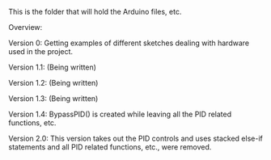 This is the folder that will hold the Arduino files, etc.

Overview:

  Version 0: Getting examples of different sketches dealing with hardware used in the project.
  
  Version 1.1: (Being written)
  
  Version 1.2: (Being written)
  
  Version 1.3: (Being written)
  
  Version 1.4: BypassPID() is created while leaving all the PID related functions, etc.
  
  Version 2.0: This version takes out the PID controls and uses stacked else-if statements and all PID related functions, etc., were                     removed.
